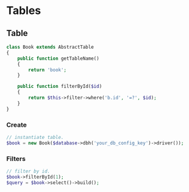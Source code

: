 # Tables

## Table

```php
class Book extends AbstractTable
{
    public function getTableName()
    {
        return 'book';
    }

    public function filterById($id)
    {
        return $this->filter->where('b.id', '=?', $id);
    }
}
````

### Create 
```php
// instantiate table.
$book = new Book($database->dbh('your_db_config_key')->driver());
```

### Filters
```php
// filter by id.
$book->filterById(1);
$query = $book->select()->build();
```